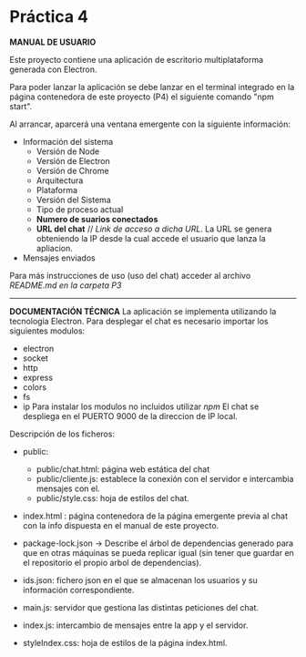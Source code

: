  # Práctica 4

**MANUAL DE USUARIO**

Este proyecto contiene una aplicación de escritorio multiplataforma generada con Electron.

Para poder lanzar la aplicación se debe lanzar en el terminal integrado en la página contenedora de este proyecto (P4) el siguiente comando "npm start".

Al arrancar, aparcerá una ventana emergente con la siguiente información:

* Información del sistema
    * Versión de Node
    * Versión de Electron
    * Versión de Chrome
    * Arquitectura
    * Plataforma
    * Versión del Sistema
    * Tipo de proceso actual
    * **Numero de suarios conectados**
    * **URL del chat** // *Link de acceso a dicha URL*. La URL se genera obteniendo la IP desde la cual accede el usuario que lanza la apliacion.
* Mensajes enviados

Para más instrucciones de uso (uso del chat) acceder al archivo  *README.md en la carpeta P3*

***

**DOCUMENTACIÓN TÉCNICA**
La aplicación se implementa utilizando la tecnologia Electron.
Para desplegar el chat es necesario importar los siguientes modulos:
* electron
* socket 
* http
* express
* colors
* fs
* ip
Para instalar los modulos no incluidos utilizar *npm*
El chat se despliega en el PUERTO 9000 de la direccion de IP local.


Descripción de los ficheros:

* public:
    * public/chat.html: página web estática del chat
    * public/cliente.js: establece la conexión con el servidor e intercambia mensajes con el.
    * public/style.css: hoja de estilos del chat.
    
* index.html : página contenedora de la página emergente previa al chat con la info dispuesta en el manual de este proyecto.
* package-lock.json -> Describe el árbol de dependencias generado para que en otras máquinas se pueda replicar igual (sin tener que guardar en el repositorio el propio arbol de dependencias).

* ids.json: fichero json en el que se almacenan los usuarios y su información correspondiente.

* main.js: servidor que gestiona las distintas peticiones del chat.

* index.js: intercambio de mensajes entre la app y el servidor.

* styleIndex.css: hoja de estilos de la página index.html.
